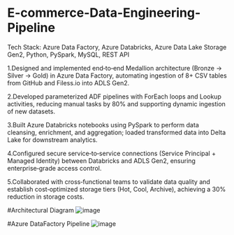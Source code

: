 # E-commerce-Data-Engineering-Pipeline

Tech Stack: Azure Data Factory, Azure Databricks, Azure Data Lake Storage Gen2, Python, PySpark, MySQL, REST API

1.Designed and implemented end‑to‑end Medallion architecture (Bronze → Silver → Gold) in Azure Data Factory, automating ingestion of 8+ CSV tables from GitHub and Filess.io into ADLS Gen2.

2.Developed parameterized ADF pipelines with ForEach loops and Lookup activities, reducing manual tasks by 80% and supporting dynamic ingestion of new datasets.

3.Built Azure Databricks notebooks using PySpark to perform data cleansing, enrichment, and aggregation; loaded transformed data into Delta Lake for downstream analytics.

4.Configured secure service‑to‑service connections (Service Principal + Managed Identity) between Databricks and ADLS Gen2, ensuring enterprise‑grade access control.

5.Collaborated with cross‑functional teams to validate data quality and establish cost‑optimized storage tiers (Hot, Cool, Archive), achieving a 30% reduction in storage costs.

#Architectural Diagram
![image](https://github.com/user-attachments/assets/6d8fbf40-6e23-4b70-a7b7-3672e0d93df8)


#Azure DataFactory Pipeline
![image](https://github.com/user-attachments/assets/8c9e88a8-5b0d-4e35-91ab-fd01dd4e8340)

